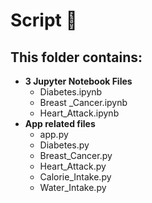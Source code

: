 # Script 📜
## This folder contains: 
- **3 Jupyter Notebook Files**
  - Diabetes.ipynb
  - Breast _Cancer.ipynb
  - Heart_Attack.ipynb
- **App related files**
  - app.py
  - Diabetes.py
  - Breast_Cancer.py
  - Heart_Attack.py
  - Calorie_Intake.py
  - Water_Intake.py
